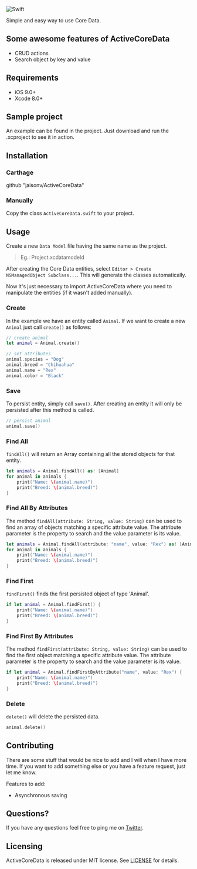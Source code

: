  <!-- ![Logo](https://logo.png) -->

 ![Swift](https://img.shields.io/badge/language-Swift-blue.svg)

 Simple and easy way to use Core Data.

## Some awesome features of ActiveCoreData

- CRUD actions
- Search object by key and value

## Requirements

- iOS 9.0+
- Xcode 8.0+

## Sample project

An example can be found in the project. Just download and run the .xcproject to see it in action.

## Installation

### Carthage

github "jaisonv/ActiveCoreData"

### Manually

Copy the class `ActiveCoreData.swift` to your project.

## Usage

Create a new `Data Model` file having the same name as the project.

> Eg.: Project.xcdatamodeld

After creating the Core Data entities, select `Editor > Create NSManagedObject Subclass...`. This will generate the classes automatically.

Now it's just necessary to import ActiveCoreData where you need to manipulate the entities (if it wasn't added manually).

### Create

In the example we have an entity called `Animal`. If we want to create a new `Animal` just call `create()` as follows:

```swift
// create animal
let animal = Animal.create()

// set attributes
animal.species = "Dog"
animal.breed = "Chihuahua"
animal.name = "Rex"
animal.color = "Black"

```

### Save

To persist entity, simply call `save()`. After creating an entity it will only be persisted after this method is called.

```swift
// persist animal
animal.save()
```

### Find All

`findAll()` will return an Array containing all the stored objects for that entity.

```swift
let animals = Animal.findAll() as! [Animal]
for animal in animals {
    print("Name: \(animal.name)")
    print("Breed: \(animal.breed)")
}
```

### Find All By Attributes

The method `findAll(attribute: String, value: String)` can be used to find an array of objects matching a specific attribute value. The attribute parameter is the property to search and the value parameter is its value.

```swift
let animals = Animal.findAll(attribute: "name", value: "Rex") as! [Animal]
for animal in animals {
    print("Name: \(animal.name)")
    print("Breed: \(animal.breed)")
}
```

### Find First

`findFirst()` finds the first persisted object of type 'Animal'.

```swift
if let animal = Animal.findFirst() {
    print("Name: \(animal.name)")
    print("Breed: \(animal.breed)")
}
```

### Find First By Attributes

The method `findFirst(attribute: String, value: String)` can be used to find the first object matching a specific attribute value. The attribute parameter is the property to search and the value parameter is its value.

```swift
if let animal = Animal.findFirstByAttribute("name", value: "Rex") {
    print("Name: \(animal.name)")
    print("Breed: \(animal.breed)")
}
```

### Delete

`delete()` will delete the persisted data.

```swift
animal.delete()
```

## Contributing

There are some stuff that would be nice to add and I will when I have more time. If you want to add something else or you have a feature request, just let me know.

Features to add:
- Asynchronous saving

## Questions?

If you have any questions feel free to ping me on [Twitter](https://twitter.com/jaisonnvieira).

## Licensing

ActiveCoreData is released under MIT license. See [LICENSE](/LICENSE) for details.
